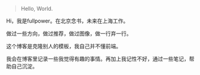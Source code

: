 > Hello, World.  

Hi，我是fullpower。在北京念书，未来在上海工作。

做过一些方向，做过推荐，做过图像，做一行弃一行。

这个博客是克隆别人的模板，我自己并不懂前端。

我会在博客里记录一些我觉得有趣的事情。再加上我记性不好，通过一些笔记，帮助自己沉淀。